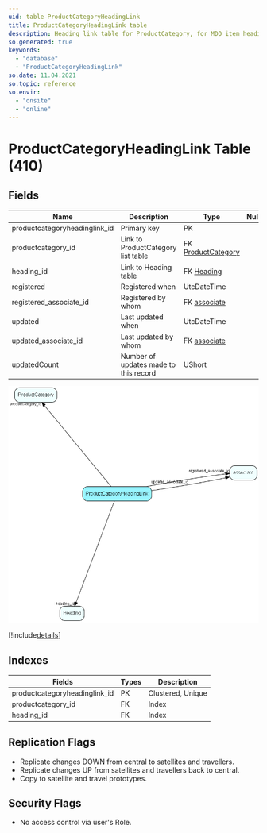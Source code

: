 ```yaml
---
uid: table-ProductCategoryHeadingLink
title: ProductCategoryHeadingLink table
description: Heading link table for ProductCategory, for MDO item headings
so.generated: true
keywords:
  - "database"
  - "ProductCategoryHeadingLink"
so.date: 11.04.2021
so.topic: reference
so.envir:
  - "onsite"
  - "online"
---
```


# ProductCategoryHeadingLink Table (410)

## Fields

| Name | Description | Type | Null |
|------|-------------|------|:----:|
|productcategoryheadinglink\_id|Primary key|PK| |
|productcategory\_id|Link to ProductCategory list table|FK [ProductCategory](productcategory.md)| |
|heading\_id|Link to Heading table|FK [Heading](heading.md)| |
|registered|Registered when|UtcDateTime| |
|registered\_associate\_id|Registered by whom|FK [associate](associate.md)| |
|updated|Last updated when|UtcDateTime| |
|updated\_associate\_id|Last updated by whom|FK [associate](associate.md)| |
|updatedCount|Number of updates made to this record|UShort| |


![ProductCategoryHeadingLink table relationship diagram](./media/ProductCategoryHeadingLink.png)

[!include[details](./includes/productcategoryheadinglink.md)]

## Indexes

| Fields | Types | Description |
|--------|-------|-------------|
|productcategoryheadinglink\_id |PK |Clustered, Unique |
|productcategory\_id |FK |Index |
|heading\_id |FK |Index |

## Replication Flags

* Replicate changes DOWN from central to satellites and travellers.
* Replicate changes UP from satellites and travellers back to central.
* Copy to satellite and travel prototypes.

## Security Flags

* No access control via user's Role.


